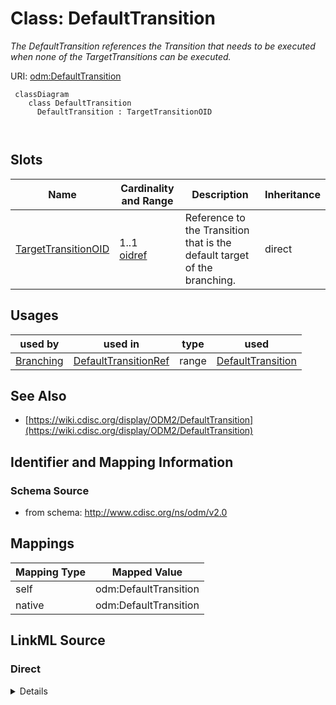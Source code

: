 # Class: DefaultTransition


_The DefaultTransition references the Transition that needs to be executed when none of the TargetTransitions can be executed._





URI: [odm:DefaultTransition](http://www.cdisc.org/ns/odm/v2.0/DefaultTransition)



```mermaid
 classDiagram
    class DefaultTransition
      DefaultTransition : TargetTransitionOID
        
      
```




<!-- no inheritance hierarchy -->


## Slots

| Name | Cardinality and Range | Description | Inheritance |
| ---  | --- | --- | --- |
| [TargetTransitionOID](TargetTransitionOID.md) | 1..1 <br/> [oidref](oidref.md) | Reference to the Transition that is the default target of the branching. | direct |





## Usages

| used by | used in | type | used |
| ---  | --- | --- | --- |
| [Branching](Branching.md) | [DefaultTransitionRef](DefaultTransitionRef.md) | range | [DefaultTransition](DefaultTransition.md) |






## See Also

* [https://wiki.cdisc.org/display/ODM2/DefaultTransition](https://wiki.cdisc.org/display/ODM2/DefaultTransition)

## Identifier and Mapping Information







### Schema Source


* from schema: http://www.cdisc.org/ns/odm/v2.0





## Mappings

| Mapping Type | Mapped Value |
| ---  | ---  |
| self | odm:DefaultTransition |
| native | odm:DefaultTransition |





## LinkML Source

<!-- TODO: investigate https://stackoverflow.com/questions/37606292/how-to-create-tabbed-code-blocks-in-mkdocs-or-sphinx -->

### Direct

<details>
```yaml
name: DefaultTransition
description: The DefaultTransition references the Transition that needs to be executed
  when none of the TargetTransitions can be executed.
from_schema: http://www.cdisc.org/ns/odm/v2.0
see_also:
- https://wiki.cdisc.org/display/ODM2/DefaultTransition
slots:
- TargetTransitionOID
slot_usage:
  TargetTransitionOID:
    name: TargetTransitionOID
    description: Reference to the Transition that is the default target of the branching.
    comments:
    - 'Required

      range: oidref

      The TargetTransitionOID attribute must match the OID attribute of a Transition
      element within the WorkflowDef.'
    domain_of:
    - TargetTransition
    - DefaultTransition
    range: oidref
    required: true
class_uri: odm:DefaultTransition

```
</details>

### Induced

<details>
```yaml
name: DefaultTransition
description: The DefaultTransition references the Transition that needs to be executed
  when none of the TargetTransitions can be executed.
from_schema: http://www.cdisc.org/ns/odm/v2.0
see_also:
- https://wiki.cdisc.org/display/ODM2/DefaultTransition
slot_usage:
  TargetTransitionOID:
    name: TargetTransitionOID
    description: Reference to the Transition that is the default target of the branching.
    comments:
    - 'Required

      range: oidref

      The TargetTransitionOID attribute must match the OID attribute of a Transition
      element within the WorkflowDef.'
    domain_of:
    - TargetTransition
    - DefaultTransition
    range: oidref
    required: true
attributes:
  TargetTransitionOID:
    name: TargetTransitionOID
    description: Reference to the Transition that is the default target of the branching.
    comments:
    - 'Required

      range: oidref

      The TargetTransitionOID attribute must match the OID attribute of a Transition
      element within the WorkflowDef.'
    from_schema: http://www.cdisc.org/ns/odm/v2.0
    rank: 1000
    alias: TargetTransitionOID
    owner: DefaultTransition
    domain_of:
    - TargetTransition
    - DefaultTransition
    range: oidref
    required: true
class_uri: odm:DefaultTransition

```
</details>